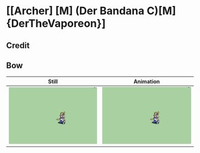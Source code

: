 # [\[Archer\] \[M\] \(Der Bandana C\)\[M\]{DerTheVaporeon}]

## Credit


	
## Bow

| Still | Animation |
| :---: | :-------: |
| ![Bow still](./Bow_000.png) | ![Bow animation](./Bow.gif) |

